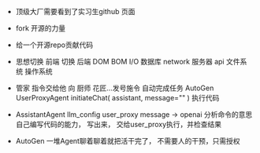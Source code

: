 - 顶级大厂需要看到了实习生github 页面
- fork
    开源的力量
- 给一个开源repo贡献代码

- 思想切换
    前端 切换 后端
    DOM BOM
    I/O 数据库 network 服务器 api 文件系统 操作系统 

- 管家
    指令交给他
    向 厨师 花匠...发号施令
    自动完成任务 AutoGen
    UserProxyAgent 
    initiateChat(
        assistant,
        message=""
    )
    执行代码
- AssistantAgent
    llm_config user_proxy message -> openai 分析命令的意思
    自己编写代码的能力， 写出来， 交给user_proxy执行，并检查结果

- AutoGen 一堆Agent聊着聊着就把活干完了， 不需要人的干预，只需授权
